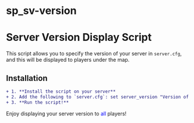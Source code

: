 # sp_sv-version
# Server Version Display Script

This script allows you to specify the version of your server in `server.cfg`, and this will be displayed to players under the map.

## Installation
```diff
+ 1. **Install the script on your server**
+ 2. Add the following to `server.cfg`: set server_version "Version of your server"
+ 3. **Run the script!**
```


Enjoy displaying your server version to <span style="color:blue">all</span>
 players!

